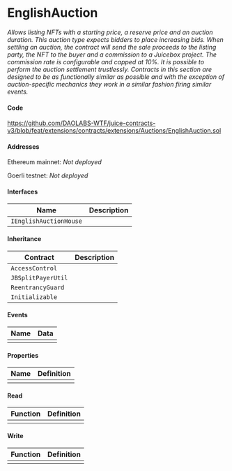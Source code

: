 # EnglishAuction

*Allows listing NFTs with a starting price, a reserve price and an auction duration. This auction type expects bidders to place increasing bids. When settling an auction, the contract will send the sale proceeds to the listing party, the NFT to the buyer and a commission to a Juicebox project. The commission rate is configurable and capped at 10%. It is possible to perform the auction settlement trustlessly. Contracts in this section are designed to be as functionally similar as possible and with the exception of auction-specific mechanics they work in a similar fashion firing similar events.*

#### Code

https://github.com/DAOLABS-WTF/juice-contracts-v3/blob/feat/extensions/contracts/extensions/Auctions/EnglishAuction.sol

#### Addresses

Ethereum mainnet: *Not deployed*

Goerli testnet: *Not deployed*

#### Interfaces

|Name|Description|
|-|-|
|`IEnglishAuctionHouse`||

#### Inheritance

|Contract|Description|
|-|-|
|`AccessControl`||
|`JBSplitPayerUtil`||
|`ReentrancyGuard`||
|`Initializable`||

#### Events

|Name|Data|
|-|-|
|||

#### Properties

|Name|Definition|
|-|-|
|||

#### Read

|Function|Definition|
|-|-|
|||

#### Write

|Function|Definition|
|-|-|
|||
